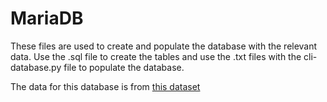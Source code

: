 # MariaDB

These files are used to create and populate the database with the relevant
data. Use the .sql file to create the tables and use the .txt files with
the cli-database.py file to populate the database.

The data for this database is from [this dataset](https://github.com/CSSEGISandData/COVID-19)
